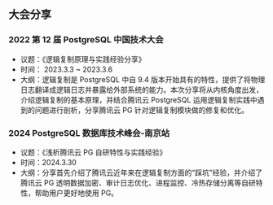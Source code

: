 ## 大会分享

### 2022 第 12 届 PostgreSQL 中国技术大会
- 议题：《逻辑复制原理与实践经验分享》
- 时间： 2023.3.3 ~ 2023.3.6
- 大纲：逻辑复制是 PostgreSQL 中自 9.4 版本开始具有的特性，提供了将物理日志翻译成逻辑日志并暴露给外部系统的能力。本次分享将从内核角度出发，介绍逻辑复制的基本原理，并结合腾讯云 PostgreSQL 运用逻辑复制实践中遇到的问题进行剖析，分享腾讯云 PG 针对逻辑复制模块做的修复和优化。

### 2024 PostgreSQL 数据库技术峰会-南京站
- 议题：《浅析腾讯云 PG 自研特性与实践经验》
- 时间：2024.3.30
- 大纲：分享首先介绍了腾讯云近年来在逻辑复制方面的“踩坑”经验，并介绍了腾讯云 PG 透明数据加密、审计日志优化、进程监控、冷热存储分离等自研特性，帮助用户更好地使用 PG。